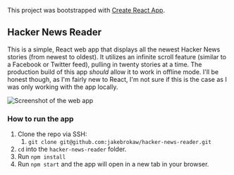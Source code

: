 This project was bootstrapped with [Create React App](https://github.com/facebook/create-react-app).

## Hacker News Reader

This is a simple, React web app that displays all the newest Hacker News stories (from newest to oldest). It utilizes an infinite scroll feature (similar to a Facebook or Twitter feed), pulling in twenty stories at a time. The production build of this app _should_ allow it to work in offline mode. I'll be honest though, as I'm fairly new to React, I'm not sure if this is the case as I was only working with the app locally.

![Screenshot of the web app](http://jacobrokaw.com/images/hn-reader.jpg)


### How to run the app

1. Clone the repo via SSH:
    1. `git clone git@github.com:jakebrokaw/hacker-news-reader.git`
2. `cd` into the `hacker-news-reader` folder.
3. Run `npm install`
4. Run `npm start` and the app will open in a new tab in your browser.